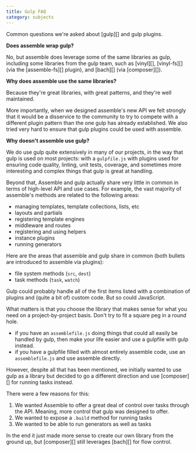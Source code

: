 ```yaml
---
title: Gulp FAQ
category: subjects
---
```


Common questions we're asked about [gulp][] and gulp plugins.

**Does assemble wrap gulp?**

No, but assemble does leverage some of the same libraries as gulp, including some libraries from the gulp team, such as [vinyl][], [vinyl-fs][] (via the [assemble-fs][] plugin), and [bach][] (via [composer][]).

**Why does assemble use the same libraries?**

Because they're great libraries, with great patterns, and they're well maintained.

More importantly, when we designed assemble's new API we felt strongly that it would be a disservice to the community to try to compete with a different plugin pattern than the one gulp has already established. We also tried very hard to ensure that gulp plugins could be used with assemble.

**Why doesn't assemble use gulp?**

We do use gulp quite extensively in many of our projects, in the way that gulp is used on most projects: with a `gulpfile.js` with plugins used for ensuring code quality, linting, unit tests, coverage, and sometimes more interesting and complex things that gulp is great at handling.

Beyond that, Assemble and gulp actually share very little in common in terms of high-level API and use cases. For example, the vast majority of assemble's methods are related to the following areas:

* managing templates, template collections, lists, etc
* layouts and partials
* registering template engines
* middleware and routes
* registering and using helpers
* instance plugins
* running generators

Here are the areas that assemble and gulp share in common (both bullets are introduced to assemble via plugins):

* file system methods (`src`, `dest`)
* task methods (`task`, `watch`)

Gulp could probably handle all of the first items listed with a combination of plugins and (quite a bit of) custom code. But so could JavaScript.

What matters is that you choose the library that makes sense for what you need on a project-by-project basis. Don't try to fit a square peg in a round hole.

- if you have an `assemblefile.js` doing things that could all easily be handled by gulp, then make your life easier and use a gulpfile with gulp instead.
- if you have a gulpfile filled with almost entirely assemble code, use an `assemblefile.js` and use assemble directly.

However, despite all that has been mentioned, we initially wanted to use gulp as a library but decided to go a different direction and use [composer][] for running tasks instead.

There were a few reasons for this:

1. We wanted Assemble to offer a great deal of control over tasks through the API. Meaning, more control that gulp was designed to offer.
1. We wanted to expose a `.build` method for running tasks
1. We wanted to be able to run generators as well as tasks

In the end it just made more sense to create our own library from the ground up, but [composer][] still leverages [bach][] for flow control.

